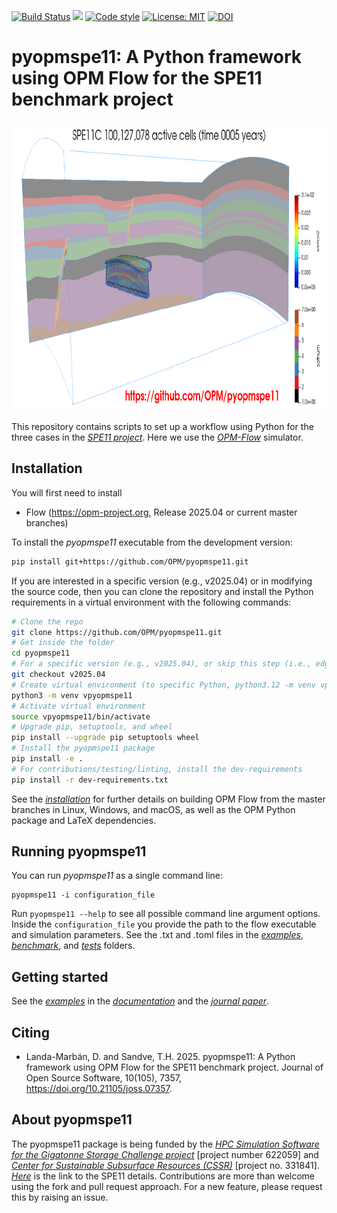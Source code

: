 [![Build Status](https://github.com/OPM/pyopmspe11/actions/workflows/CI.yml/badge.svg)](https://github.com/OPM/pyopmspe11/actions/workflows/CI.yml)
<a href="https://www.python.org/"><img src="https://img.shields.io/badge/python-3.8%20to%203.12-blue.svg"></a>
[![Code style](https://img.shields.io/badge/code%20style-black-000000.svg)](https://github.com/ambv/black)
[![License: MIT](https://img.shields.io/badge/license-MIT-blue)](https://opensource.org/license/mit/)
[![DOI](https://joss.theoj.org/papers/10.21105/joss.07357/status.svg)](https://doi.org/10.21105/joss.07357)

# pyopmspe11: A Python framework using OPM Flow for the SPE11 benchmark project

<img src="docs/text/figs/pyopmspe11c100Mcells.gif" width="830" height="462">

This repository contains scripts to set up a workflow using Python for the three cases in the [_SPE11 project_](https://www.spe.org/en/csp/).
Here we use the [_OPM-Flow_](https://opm-project.org/?page_id=19) simulator.

## Installation
You will first need to install
* Flow (https://opm-project.org, Release 2025.04 or current master branches)

To install the _pyopmspe11_ executable from the development version: 

```bash
pip install git+https://github.com/OPM/pyopmspe11.git
```

If you are interested in a specific version (e.g., v2025.04) or in modifying the source code, then you can clone the repository and install the Python requirements in a virtual environment with the following commands:

```bash
# Clone the repo
git clone https://github.com/OPM/pyopmspe11.git
# Get inside the folder
cd pyopmspe11
# For a specific version (e.g., v2025.04), or skip this step (i.e., edge version)
git checkout v2025.04
# Create virtual environment (to specific Python, python3.12 -m venv vpyopmspe11)
python3 -m venv vpyopmspe11
# Activate virtual environment
source vpyopmspe11/bin/activate
# Upgrade pip, setuptools, and wheel
pip install --upgrade pip setuptools wheel
# Install the pyopmspe11 package
pip install -e .
# For contributions/testing/linting, install the dev-requirements
pip install -r dev-requirements.txt
``` 

See the [_installation_](https://OPM.github.io/pyopmspe11/installation.html) for further details on building OPM Flow from the master branches in Linux, Windows, and macOS, as well as the OPM Python package and LaTeX dependencies.

## Running pyopmspe11
You can run _pyopmspe11_ as a single command line:
```
pyopmspe11 -i configuration_file
```
Run `pyopmspe11 --help` to see all possible command line 
argument options. Inside the `configuration_file` you provide the path to the flow executable and simulation parameters. See the .txt and .toml files in the [_examples_](https://github.com/OPM/pyopmspe11/tree/main/examples), [_benchmark_](https://github.com/OPM/pyopmspe11/tree/main/benchmark), and [_tests_](https://github.com/OPM/pyopmspe11/tree/main/tests/configs) folders.

## Getting started
See the [_examples_](https://OPM.github.io/pyopmspe11/examples.html) in the [_documentation_](https://OPM.github.io/pyopmspe11/introduction.html) and the [_journal paper_](https://joss.theoj.org/papers/10.21105/joss.07357).

## Citing

* Landa-Marbán, D. and Sandve, T.H. 2025. pyopmspe11: A Python framework using OPM Flow for the SPE11 benchmark project. Journal of Open Source Software, 10(105), 7357, https://doi.org/10.21105/joss.07357.

## About pyopmspe11
The pyopmspe11 package is being funded by the [_HPC Simulation Software for the Gigatonne Storage Challenge project_](https://www.norceresearch.no/en/projects/hpc-simulation-software-for-the-gigatonne-storage-challenge) [project number 622059] and [_Center for Sustainable Subsurface Resources (CSSR)_](https://cssr.no) 
[project no. 331841].
[_Here_](https://www.spe.org/en/csp/) is the link to the SPE11 details.
Contributions are more than welcome using the fork and pull request approach.
For a new feature, please request this by raising an issue.
